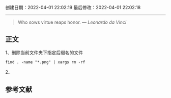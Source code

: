 
创建日期：2022-04-01 22:02:19
最后修改：2022-04-01 22:02:18
- - -
> Who sows virtue reaps honor.
> — <cite>Leonardo da Vinci</cite>

## 正文
1、删除当前文件夹下指定后缀名的文件
```
find . -name "*.png" | xargs rm -rf
```
2、

## 参考文献
